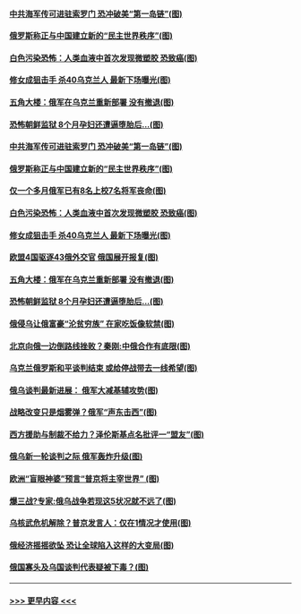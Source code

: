 #### [中共海军传可进驻索罗门 恐冲破美“第一岛链”(图)](../pages/p9/1002097.md?t=03310705) 
#### [俄罗斯称正与中国建立新的“民主世界秩序”(图)](../pages/p9/1002103.md?t=03310705) 
#### [白色污染恐怖：人类血液中首次发现微塑胶 恐致癌(图)](../pages/p9/1002038.md?t=03310705) 
#### [修女成狙击手 杀40乌克兰人 最新下场曝光(图)](../pages/p9/1002036.md?t=03310705) 
#### [五角大楼：俄军在乌克兰重新部署 没有撤退(图)](../pages/p9/1002019.md?t=03310705) 
#### [恐怖朝鲜监狱 8个月孕妇还遭逼堕胎后…(图)](../pages/p9/1001938.md?t=03310705) 
#### [中共海军传可进驻索罗门 恐冲破美“第一岛链”(图)](../pages/p9/1002097.md?t=03310705) 
#### [俄罗斯称正与中国建立新的“民主世界秩序”(图)](../pages/p9/1002103.md?t=03310705) 
#### [仅一个多月俄军已有8名上校7名将军丧命(图)](../pages/p9/1002051.md?t=03310705) 
#### [白色污染恐怖：人类血液中首次发现微塑胶 恐致癌(图)](../pages/p9/1002038.md?t=03310705) 
#### [修女成狙击手 杀40乌克兰人 最新下场曝光(图)](../pages/p9/1002036.md?t=03310705) 
#### [欧盟4国驱逐43俄外交官 俄国展开报复(图)](../pages/p9/1002031.md?t=03310705) 
#### [五角大楼：俄军在乌克兰重新部署 没有撤退(图)](../pages/p9/1002019.md?t=03310705) 
#### [恐怖朝鲜监狱 8个月孕妇还遭逼堕胎后…(图)](../pages/p9/1001938.md?t=03310705) 
#### [俄侵乌让俄富豪“沦贫穷族” 在家吃饭像软禁(图)](../pages/p9/1001969.md?t=03310705) 
#### [北京向俄一边倒路线挫败？秦刚:中俄合作有底限(图)](../pages/p9/1001954.md?t=03310705) 
#### [乌克兰俄罗斯和平谈判结束 或给停战带去一线希望(图)](../pages/p9/1002001.md?t=03310705) 
#### [俄乌谈判最新进展： 俄军大减基辅攻势(图)](../pages/p9/1001999.md?t=03310705) 
#### [战略改变只是烟雾弹？俄军“声东击西”(图)](../pages/p9/1001998.md?t=03310705) 
#### [西方援助与制裁不给力？泽伦斯基点名批评一“盟友”(图)](../pages/p9/1001985.md?t=03310705) 
#### [俄乌新一轮谈判之际 俄军轰炸升级(图)](../pages/p9/1001930.md?t=03310705) 
#### [欧洲“盲眼神婆”预言“普京将主宰世界” (图)](../pages/p9/1001893.md?t=03310705) 
#### [爆三战?专家:俄乌战争若现这5状况就不远了(图)](../pages/p9/1001849.md?t=03310705) 
#### [乌核武危机解除？普京发言人：仅在1情况才使用(图)](../pages/p9/1001914.md?t=03310705) 
#### [俄经济摇摇欲坠 恐让全球陷入这样的大变局(图)](../pages/p9/1001839.md?t=03310705) 
#### [俄国寡头及乌国谈判代表疑被下毒？(图)](../pages/p9/1001910.md?t=03310705) 

----
#### [ >>> 更早内容 <<< ](../indexes/p9-earlier.md)
